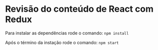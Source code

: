 # Revisão do conteúdo de React com Redux

Para instalar as dependências rode o comando: `npm install`

Após o término da instação rode o comando: `npm start`
